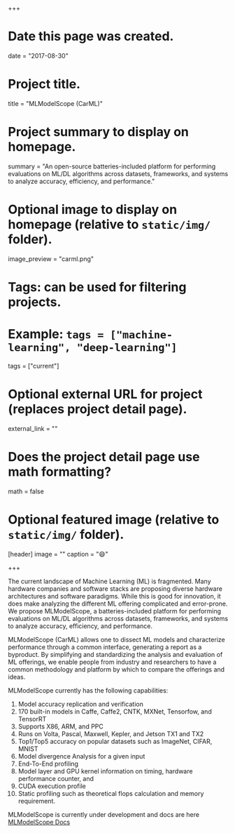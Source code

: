 +++
# Date this page was created.
date = "2017-08-30"

# Project title.
title = "MLModelScope (CarML)"

# Project summary to display on homepage.
summary = "An open-source batteries-included platform for performing evaluations on ML/DL algorithms across datasets, frameworks, and systems to analyze accuracy, efficiency, and performance."

# Optional image to display on homepage (relative to `static/img/` folder).
image_preview = "carml.png"

# Tags: can be used for filtering projects.
# Example: `tags = ["machine-learning", "deep-learning"]`
tags = ["current"]

# Optional external URL for project (replaces project detail page).
external_link = ""

# Does the project detail page use math formatting?
math = false

# Optional featured image (relative to `static/img/` folder).
[header]
image = ""
caption = ":smile:"

+++

The current landscape of Machine Learning (ML) is fragmented. Many hardware companies and software stacks are proposing diverse hardware architectures and software paradigms. While this is good for innovation, it does make analyzing the different ML offering complicated and error-prone. We propose MLModelScope, a batteries-included platform for performing evaluations on ML/DL algorithms across datasets, frameworks, and systems to analyze accuracy, efficiency, and performance. 

MLModelScope (CarML) allows one to dissect ML models and characterize performance through a common interface, generating a report as a byproduct. By simplifying and standardizing the analysis and evaluation of ML offerings, we enable people from industry and researchers to have a common methodology and platform by which to compare the offerings and ideas.

MLModelScope currently has the following capabilities:

1. Model accuracy replication and verification 
2. 170 built-in models in Caffe, Caffe2, CNTK, MXNet, Tensorfow, and TensorRT
3. Supports X86, ARM, and PPC
4. Runs on Volta, Pascal, Maxwell, Kepler, and Jetson TX1 and TX2
5. Top1/Top5 accuracy on popular datasets such as ImageNet, CIFAR, MNIST
6. Model divergence Analysis for a given input
7. End-To-End profiling
8. Model layer and GPU kernel information on timing, hardware performance counter, and
9. CUDA execution profile
10. Static profiling such as theoretical flops calculation and memory requirement.

MLModelScope is currently under development and docs are here [MLModelScope Docs](https://rai-project.github.io/carml)